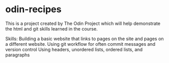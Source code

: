 # odin-recipes
This is a project created by The Odin Project which will help demonstrate the html and git skills learned in the course.

Skills:
Building a basic website that links to pages on the site and pages on a different website. 
Using git workflow for often commit messages and version control
Using headers, unordered lists, ordered lists, and paragraphs
